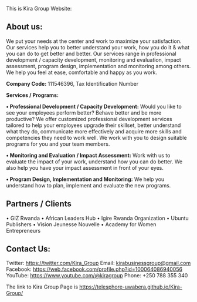   This is Kira Group Website:

## About us:

We put your needs at the center and work to maximize your satisfaction. Our services help you to 
better understand your work, how you do it & what you can do to get better and better. Our services 
range in professional development / capacity development, monitoring and evaluation, impact 
assessment, program design, implementation and monitoring among others. We help you feel at 
ease, comfortable and happy as you work.

**Company Code:** 111546396, Tax Identification Number

**Services / Programs:**

**• Professional Development / Capacity Development:** Would you like to see your 
employees perform better? Behave better and be more productive? We offer customized 
professional development services tailored to help your employees upgrade their skillset, 
better understand what they do, communicate more effectively and acquire more skills and 
competencies they need to work well. We work with you to design suitable programs for you 
and your team members. 

**• Monitoring and Evaluation / Impact Assessment:** Work with us to evaluate the impact of 
your work, understand how you can do better. We also help you have your impact 
assessment in front of your eyes. 

**• Program Design, Implementation and Monitoring:** We help you understand how to plan, 
implement and evaluate the new programs.

## Partners / Clients

• GIZ Rwanda
• African Leaders Hub
• Igire Rwanda Organization
• Ubuntu Publishers
• Vision Jeunesse Nouvelle
• Academy for Women Entrepreneurs

## Contact Us:

Twitter: https://twitter.com/Kira_Group
Email: kirabusinessgroup@gmail.com
Facebook: https://web.facebook.com/profile.php?id=100064086940056
YouTube: https://www.youtube.com/@kiragroup
Phone: +250 788 355 340


The link to Kira Group Page is https://telesphore-uwabera.github.io/Kira-Group/
